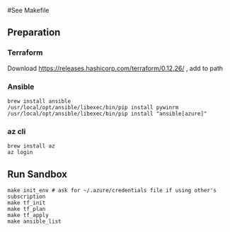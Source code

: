 #See Makefile

## Preparation

### Terraform
Download https://releases.hashicorp.com/terraform/0.12.26/ , add to path

### Ansible

```
brew install ansible
/usr/local/opt/ansible/libexec/bin/pip install pywinrm
/usr/local/opt/ansible/libexec/bin/pip install "ansible[azure]"
```

### az cli

```
brew install az
az login
```

## Run Sandbox

```
make init_env # ask for ~/.azure/credentials file if using other's subscription
make tf_init
make tf_plan
make tf_apply
make ansible_list
```